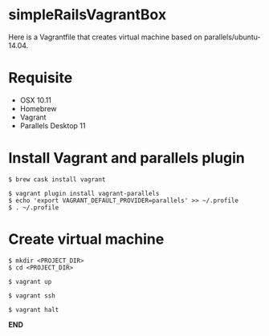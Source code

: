 simpleRailsVagrantBox
=====================

Here is a Vagrantfile that creates virtual machine 
based on parallels/ubuntu-14.04.

# Requisite

 - OSX 10.11
 - Homebrew
 - Vagrant
 - Parallels Desktop 11


# Install Vagrant and parallels plugin

```
$ brew cask install vagrant

$ vagrant plugin install vagrant-parallels
$ echo 'export VAGRANT_DEFAULT_PROVIDER=parallels' >> ~/.profile
$ . ~/.profile
```


# Create virtual machine

```
$ mkdir <PROJECT_DIR>
$ cd <PROJECT_DIR>

$ vagrant up

$ vagrant ssh

$ vagrant halt
```

__END__
